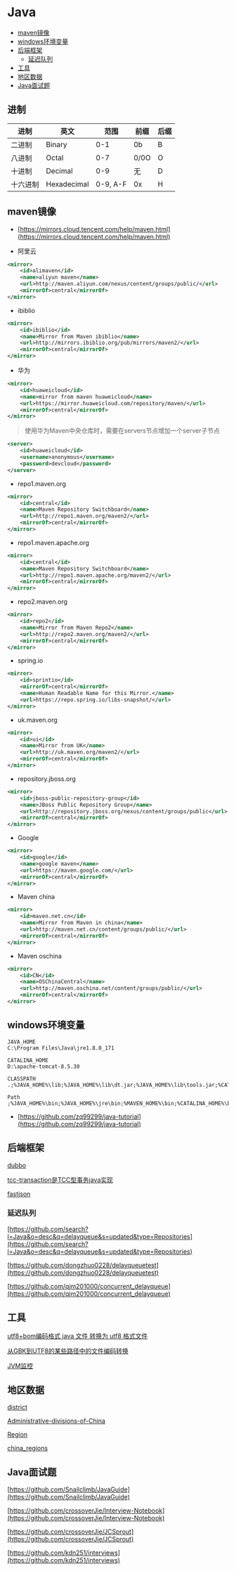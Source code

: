 # Java


* [maven镜像](#maven镜像)
* [windows环境变量](#windows环境变量)
* [后端框架](#后端框架)
  * [延迟队列](#延迟队列)
* [工具](#工具)
* [地区数据](#地区数据)
* [Java面试题](#java面试题)





## 进制


| 进制     | 英文        | 范围     | 前缀 | 后缀 |
|----------|-------------|----------|------|------|
| 二进制   | Binary      | 0-1      | 0b   | B    |
| 八进制   | Octal       | 0-7      | 0/0O | O    |
| 十进制   | Decimal     | 0-9      |  无  | D    |
| 十六进制 | Hexadecimal | 0-9, A-F | 0x   | H    |


## maven镜像

* [https://mirrors.cloud.tencent.com/help/maven.html](https://mirrors.cloud.tencent.com/help/maven.html)

- 阿里云

```xml
<mirror>
    <id>alimaven</id>
    <name>aliyun maven</name>
    <url>http://maven.aliyun.com/nexus/content/groups/public/</url>
    <mirrorOf>central</mirrorOf>
</mirror>
```

- ibiblio

```xml
<mirror>
    <id>ibiblio</id>
    <name>Mirror from Maven ibiblio</name>
    <url>http://mirrors.ibiblio.org/pub/mirrors/maven2/</url>
    <mirrorOf>central</mirrorOf>
</mirror>
```

- 华为

```xml
<mirror>
    <id>huaweicloud</id>
    <name>mirror from maven huaweicloud</name>
    <url>https://mirror.huaweicloud.com/repository/maven/</url>
    <mirrorOf>central</mirrorOf>
</mirror>
```

> 使用华为Maven中央仓库时，需要在servers节点增加一个server子节点

```xml
<server>
    <id>huaweicloud</id>
    <username>anonymous</username>
    <password>devcloud</password>
</server>
```

- repo1.maven.org

```xml
<mirror>
    <id>central</id>
    <name>Maven Repository Switchboard</name>
    <url>http://repo1.maven.org/maven2/</url>
    <mirrorOf>central</mirrorOf>
</mirror>
```

- repo1.maven.apache.org

```xml
<mirror>
    <id>central</id>
    <name>Maven Repository Switchboard</name>
    <url>http://repo1.maven.apache.org/maven2/</url>
    <mirrorOf>central</mirrorOf>
</mirror>
```

- repo2.maven.org

```xml
<mirror>
    <id>repo2</id>
    <name>Mirror from Maven Repo2</name>
    <url>http://repo2.maven.org/maven2/</url>
    <mirrorOf>central</mirrorOf>
</mirror>
```

- spring.io

```xml
<mirror>
	<id>sprintio</id>
	<mirrorOf>central</mirrorOf>
	<name>Human Readable Name for this Mirror.</name>
	<url>https://repo.spring.io/libs-snapshot/</url>
</mirror>
```

- uk.maven.org

```xml
<mirror>
    <id>ui</id>
    <name>Mirror from UK</name>
    <url>http://uk.maven.org/maven2/</url>
    <mirrorOf>central</mirrorOf>
</mirror>
```

- repository.jboss.org

```xml
<mirror>
    <id>jboss-public-repository-group</id>
    <name>JBoss Public Repository Group</name>
    <url>http://repository.jboss.org/nexus/content/groups/public</url>
    <mirrorOf>central</mirrorOf>
</mirror>
```

- Google

```xml
<mirror>
    <id>google</id>
    <name>google maven</name>
    <url>https://maven.google.com/</url>
    <mirrorOf>central</mirrorOf>
</mirror>
```

- Maven china

```xml
<mirror>
    <id>maven.net.cn</id>
    <name>Mirror from Maven in china</name>
    <url>http://maven.net.cn/content/groups/public/</url>
    <mirrorOf>central</mirrorOf>
</mirror>
```

- Maven oschina

```xml
<mirror>
    <id>CN</id>
    <name>OSChinaCentral</name>
    <url>http://maven.oschina.net/content/groups/public/</url>
    <mirrorOf>central</mirrorOf>
</mirror>
```




## windows环境变量

```batch
JAVA_HOME
C:\Program Files\Java\jre1.8.0_171

CATALINA_HOME
D:\apache-tomcat-8.5.30

CLASSPATH
.;%JAVA_HOME%\lib;%JAVA_HOME%\lib\dt.jar;%JAVA_HOME%\lib\tools.jar;%CATALINA_HOME%\lib;

Path
;%JAVA_HOME%\bin;%JAVA_HOME%\jre\bin;%MAVEN_HOME%\bin;%CATALINA_HOME%\bin;
```

* [https://github.com/zq99299/java-tutorial](https://github.com/zq99299/java-tutorial)

## 后端框架

[dubbo](https://github.com/apache/incubator-dubbo)

[tcc-transaction是TCC型事务java实现](https://github.com/changmingxie/tcc-transaction)

[fastjson](https://github.com/alibaba/fastjson)

### 延迟队列

[https://github.com/search?l=Java&o=desc&q=delayqueue&s=updated&type=Repositories](https://github.com/search?l=Java&o=desc&q=delayqueue&s=updated&type=Repositories)

[https://github.com/dongzhuo0228/delayqueuetest](https://github.com/dongzhuo0228/delayqueuetest)

[https://github.com/qjm201000/concurrent_delayqueue](https://github.com/qjm201000/concurrent_delayqueue)


## 工具

[utf8+bom编码格式 java 文件 转换为 utf8 格式文件](https://github.com/andotorg/utf8bom-to-utf8)

[从GBK到UTF8的某些路径中的文件编码转换](https://github.com/downgoon/gbk2utf8)

[JVM监控](/Java/JVM.md#监控工具)

## 地区数据

[district](https://github.com/eduosi/district)

[Administrative-divisions-of-China](https://github.com/modood/Administrative-divisions-of-China)

[Region](https://github.com/Longjianghu/Region)

[china_regions](https://github.com/wecatch/china_regions)


## Java面试题

[https://github.com/Snailclimb/JavaGuide](https://github.com/Snailclimb/JavaGuide)

[https://github.com/crossoverJie/Interview-Notebook](https://github.com/crossoverJie/Interview-Notebook)

[https://github.com/crossoverJie/JCSprout](https://github.com/crossoverJie/JCSprout)

[https://github.com/kdn251/interviews](https://github.com/kdn251/interviews)
